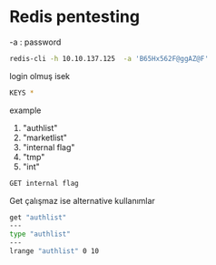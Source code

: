 # Redis pentesting
-a : password
``` bash
redis-cli -h 10.10.137.125  -a 'B65Hx562F@ggAZ@F'
```
login olmuş isek
``` bash
KEYS *
```
example 
1) "authlist"
2) "marketlist"
3) "internal flag"
4) "tmp"
5) "int"

```bash
GET internal flag
```
Get çalışmaz ise alternative kullanımlar

```bash
get "authlist"
---
type "authlist"
---
lrange "authlist" 0 10
```
